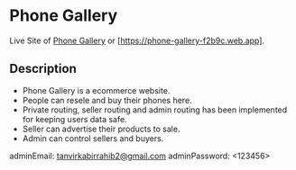 # Phone Gallery

Live Site of [Phone Gallery](https://m-photography.web.app/) or [https://phone-gallery-f2b9c.web.app].

## Description

* Phone Gallery is a ecommerce website.
* People can resele and buy their phones here.
* Private routing, seller routing and admin routing has been implemented for keeping users data safe.
* Seller can advertise their products to sale.
* Admin can control sellers and buyers.

adminEmail: <tanvirkabirrahib2@gmail.com>
adminPassword: <123456>